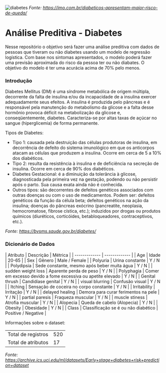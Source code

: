 ![diabetes](https://user-images.githubusercontent.com/91103250/195938546-30462227-1cc9-4025-8005-eb6636e61ec0.jpg)
*Fonte: https://imo.com.br/diabeticos-apresentam-maior-risco-de-queda/*
# Análise Preditiva - Diabetes

Nesse repositório o objetivo será fazer uma análise preditiva com dados de pessoas que tiveram ou não diabetes usando um modelo de regressão logística. Com base nos sintomas apresentados, o modelo poderá fazer uma previsão aproximada do risco da pessoa ter ou não diabates. O objetivo do modelo é ter uma acurácia acima de 70% pelo menos.

### Introdução

Diabetes Mellitus (DM) é uma síndrome metabólica de origem múltipla, decorrente da falta de insulina e/ou da incapacidade de a insulina exercer adequadamente seus efeitos. A insulina é produzida pelo pâncreas e é responsável pela manutenção do metabolismo da glicose e a falta desse hormônio provoca déficit na metabolização da glicose e, conseqüentemente, diabetes. Caracteriza-se por altas taxas de açúcar no sangue (hiperglicemia) de forma permanente.

Tipos de Diabetes:

- Tipo 1: causada pela destruição das células produtoras de insulina, em decorrência de defeito do sistema imunológico em que os anticorpos atacam as células que produzem a insulina. Ocorre em cerca de 5 a 10% dos diabéticos.
- Tipo 2: resulta da resistência à insulina e de deficiência na secreção de insulina. Ocorre em cerca de 90% dos diabéticos.
- Diabetes Gestacional: é a diminuição da tolerância à glicose, diagnosticada pela primeira vez na gestação, podendo ou não persistir após o parto. Sua causa exata ainda não é conhecida.
- Outros tipos: são decorrentes de defeitos genéticos associados com outras doenças ou com o uso de medicamentos. Podem ser: defeitos genéticos da função da célula beta; defeitos genéticos na ação da insulina; doenças do pâncreas exócrino (pancreatite, neoplasia, hemocromatose, fibrose cística, etc.); induzidos por drogas ou produtos químicos (diuréticos, corticóides, betabloqueadores, contraceptivos, etc.).

*Fonte: https://bvsms.saude.gov.br/diabetes/*

### Dicionário de Dados

| Atributo  | Descrição | Métrica |
| ------------- | ------------- |
| Age  | Idade  | 20-65  |
| Sex  | Gênero  | Male / Female  |
| Polyuria  | Urina constante  | Y / N  |
| Polydipsia  | Sede constante, mesmo após beber muita água  |  Y / N  |
| sudden weight loss  | Aparente perda de peso  | Y / N  |
| Polyphagia  | Comer em excesso devido a fome excessiva ou apetite elevado  | Y / N  |
| Genital thrush  | Candidíase genital  | Y / N  |
| visual blurring  | Confusão visual  | Y / N  |
| Itching  | Sensação de coceira no corpo constante  | Y / N  |
| Irritability  | Irritação  | Y / N  |
| delayed healing  | Demora para curar ferimentos na pele  | Y / N  |
| partial paresis  | Fraqueza muscular  | Y / N  |
| muscle stiness  | Atrofia muscular | Y / N  |
| Alopecia  | Queda de cabelo (Alopecia)  | Y / N  |
| Obesity  | Obesidade  | Y / N  |
| Class  | Classificação se é ou não diabético  | Positive / Negative  |

Informações sobre o dataset:

|  |  |
| ------------- | ------------- |
| Total de registros  | 520|
| Total de atributos  | 17 |

*Fonte: https://archive.ics.uci.edu/ml/datasets/Early+stage+diabetes+risk+prediction+dataset*
